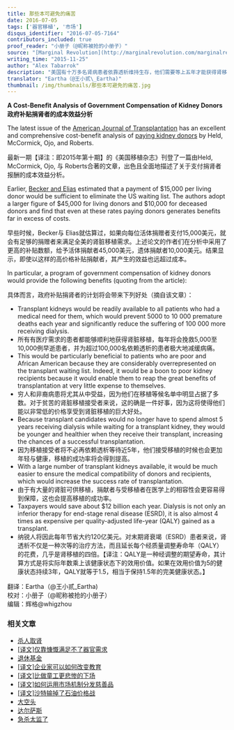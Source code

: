 ```yaml
---
title: 那些本可避免的痛苦
date: 2016-07-05
tags: ['器官移植', '市场']
disqus_identifier: "2016-07-05-7164"
contributors_included: true
proof_reader: "小册子（@昵称被抢的小册子）"
source: "[Marginal Revolution](http://marginalrevolution.com/marginalrevolution/2015/11/a-cost-bene%EF%AC%81t-analysis-of-government-compensation-of-kidney-donors.html)"
writing_time: "2015-11-25"
author: "Alex Tabarrok"
description: "美国有十万多名肾病患者依靠透析维持生存，他们需要等上五年才能获得肾移植的机会，每年5000-10000名患者因等不到肾而死亡，同时，纳税人每年为这支庞大的透析队伍负担一百多亿美元，一项研究发现，只须拿出其中一个零头去补贴捐肾者，即可避免这些痛苦和死亡。"
translator: "Eartha（@王小贰\_Eartha)"
thumbnail: /img/thumbnails/那些本可避免的痛苦.jpg
---
```


**A Cost-Beneﬁt Analysis of Government Compensation of Kidney Donors**  
**政府补贴捐肾者的成本效益分析**

The latest issue of the [American Journal of Transplantation](http://onlinelibrary.wiley.com/doi/10.1111/ajt.13490/abstract) has an excellent and comprehensive cost-benefit analysis of [paying kidney donors](http://onlinelibrary.wiley.com/doi/10.1111/ajt.13490/abstract) by Held, McCormick, Ojo, and Roberts.

最新一期【译注：即2015年第十期】的《美国移植杂志》刊登了一篇由Held, McCormick, Ojo, 与 Roberts合著的文章，出色且全面地描述了关于支付捐肾者报酬的成本效益分析。

Earlier, [Becker and Elias](http://www.jstor.org/stable/30033732) estimated that a payment of $15,000 per living donor would be sufficient to eliminate the US waiting list. The authors adopt a larger figure of $45,000 for living donors and $10,000 for deceased donors and find that even at these rates paying donors generates benefits far in excess of costs.

早些时候，Becker与 Elias就估算过，如果向每位活体捐赠者支付15,000美元，就会有足够的捐赠者来满足全美的肾脏移植需求。上述论文的作者们在分析中采用了更高的补贴数额，给予活体捐献者45,000美元，遗体捐献者10,000美元。结果显示，即使以这样的高价格补贴捐献者，其产生的效益也远超过成本。

In particular, a program of government compensation of kidney donors would provide the following benefits (quoting from the article):

具体而言，政府补贴捐肾者的计划将会带来下列好处（摘自该文章）：

* Transplant kidneys would be readily available to all patients who had a medical need for them, which would prevent 5000 to 10 000 premature deaths each year and significantly reduce the suffering of 100 000 more receiving dialysis.
* 所有有医疗需求的患者都能够顺利地获得肾脏移植，每年将会挽救5,000至10,000例早逝患者，并为超过100,000名依赖透析的患者极大地减缓病痛。
* This would be particularly beneficial to patients who are poor and African American because they are considerably overrepresented on the transplant waiting list. Indeed, it would be a boon to poor kidney recipients because it would enable them to reap the great benefits of transplantation at very little expense to themselves.
* 穷人和非裔病患将尤其从中受益，因为他们在移植等候名单中明显占据了多数。对于贫苦的肾脏移植接受者来说，这的确是一件好事，因为这将使得他们能以非常低的价格享受到肾脏移植的巨大好处。
* Because transplant candidates would no longer have to spend almost 5 years receiving dialysis while waiting for a transplant kidney, they would be younger and healthier when they receive their transplant, increasing the chances of a successful transplantation.
* 因为移植接受者将不必再依赖透析等待近5年，他们接受移植的时候也会更加年轻与健康，移植的成功率将会得到提高。
* With a large number of transplant kidneys available, it would be much easier to ensure the medical compatibility of donors and recipients, which would increase the success rate of transplantation.
* 由于有大量的肾脏可供移植，捐献者与受移植者在医学上的相容性会更容易得到保障，这也会提高移植的成功率。
* Taxpayers would save about $12 billion each year. Dialysis is not only an inferior therapy for end-stage renal disease (ESRD), it is also almost 4 times as expensive per quality-adjusted life-year (QALY) gained as a transplant.
* 纳锐人将因此每年节省大约120亿美元。对末期肾衰竭（ESRD）患者来说，肾透析不仅是一种次等的治疗方法，而且延长每个经质量调整寿命年（QALY）的花费，几乎是肾移植的四倍。【译注：QALY是一种经调整的期望寿命，其计算方式是将实际年数乘上该健康状态下的效用价值。如果在效用价值为5的健康状态持续3年，QALY就等于1.5，相当于保持1.5年的完美健康状态。】

翻译：Eartha（@王小贰\_Eartha)  
校对：小册子（@昵称被抢的小册子）  
编辑：辉格@whigzhou


### 相关文章

* [杀人取肾](https://headsalon.org/archives/7038.html "杀人取肾")
* [[译文]仅靠慷慨满足不了器官需求](https://headsalon.org/archives/6552.html "[译文]仅靠慷慨满足不了器官需求")
* [退休基金](https://headsalon.org/archives/7795.html "退休基金")
* [[译文]企业家可以如何改变教育](https://headsalon.org/archives/7525.html "[译文]企业家可以如何改变教育")
* [[译文]比做童工更悲惨的下场](https://headsalon.org/archives/7520.html "[译文]比做童工更悲惨的下场")
* [[译文]如何运用市场机制分发慈善品](https://headsalon.org/archives/7363.html "[译文]如何运用市场机制分发慈善品")
* [[译文]沙特输掉了石油价格战](https://headsalon.org/archives/7249.html "[译文]沙特输掉了石油价格战")
* [大空头](https://headsalon.org/archives/7195.html "大空头")
* [达尔萨斯](https://headsalon.org/archives/7156.html "达尔萨斯")
* [急杀太监了](https://headsalon.org/archives/7138.html "急杀太监了")

